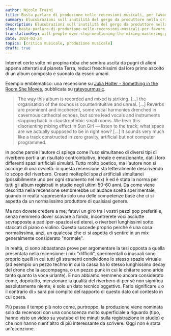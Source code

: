 ```yaml
---
author: Nicolo Traini
title: Basta parlare di produzione nelle recensioni musicali, per favore
summary: Elucubrazioni sull'inutilità del gergo da produttore nella critica musicale
description: Elucubrazioni sull'inutilità del gergo da produttore nella critica musicale
slug: basta-parlare-di-produzione-nelle-recensioni-musicali-per-favore
translationKey: will-people-ever-stop-mentioning-the-mixing-mastering-process
date: 2024-03-24
topics: [critica musicale, produzione musicale]
draft: true
---
```


Internet certe volte mi propina roba che sembra uscita da pugni di alieni appena atterrati sul pianeta Terra, reduci freschissimi dal loro primo ascolto di un album composto e suonato da esseri umani.

Esempio emblematico: una recensione su [Julia Holter - Something in the Room She Moves](https://rateyourmusic.com/release/album/julia-holter/something-in-the-room-she-moves/), pubblicata su [rateyourmusic](https://rateyourmusic.com/).

> The way this album is recorded and mixed is striking. [...] the organisation of the sounds is counterintuitive and unreal. [...] Reverbs are prominent and incoherent, some vocal harmonies drenched in cavernous cathedral echoes, but some lead vocals and instruments slapping back in claustrophobic small rooms. We hear this disorienting mixing effect in Sun Girl — listen to the track; what space are we actually supposed to be in right now? [...] It sounds very much like a track constructed in zero gravity, artificial but not computer programmed.

In poche parole l'autore ci spiega come l'uso simultaneo di diversi tipi di riverbero porti a un risultato controintuitivo, irreale e emozionante, dati i loro differenti spazi artificiali simulati. Tutto molto poetico, ma l'autore non si accorge di una ovvietà: in questa recensione sta letteralmente descrivendo lo scopo del riverbero. Creare molteplici spazi artificiali simultanei (possibilmente uno per ogni strumento nel mix) è ed è stata la norma per tutti gli album registrati in studio negli ultimi 50-60 anni. Da come viene descritta nella recensione sembrerebbe un'audace scelta sperimentale, quando in realtà rappresenta solo una delle competenze base che ci si aspetta da un normalissimo produttore di qualsiasi genere.

Ma non dovete credere a me; fatevi un giro tra i vostri pezzi pop preferiti e, senza nemmeno dover scavare a fondo, incontrerete voci asciutte sovrapposte a pad iper-spaziosi ed eterei, o riverberi lunghissimi sotto staccati di piano o violino. Questo succede proprio perché è una cosa normalissima, anzi, un qualcosa che ci si aspetta di sentire in un mix generalmente considerato "normale".

In realtà, ci sono abbastanza prove per argomentare la tesi opposta a quella presentata nella recensione: i mix "difficili", sperimentali o inusuali sono proprio quelli in cui tutti gli strumenti condividono lo stesso spazio virtuale (ad esempio un pezzo techno in cui la cassa ha lo stesso lunghissimo decay del drone che la accompagna, o un pezzo punk in cui le chitarre sono aride tanto quanto la voce urlante). E non abbiamo nemmeno ancora considerato come, dopotutto, menzionare la qualità del riverbero di per sé non significa assolutamente niente; è solo un dato tecnico oggettivo. Farlo significare `x` o il contrario di `x` sarà poi compito del rapporto di questo dato col contesto in cui opera.

Più passa il tempo più noto come, purtroppo, la produzione viene nominata solo da recensori con una conoscenza molto superficiale a riguardo (tipo, hanno visto un video su youtube di tre minuti sulla registrazione in studio) e che non hanno nient'altro di più interessante da scrivere. Oggi non è stata un'eccezione.
